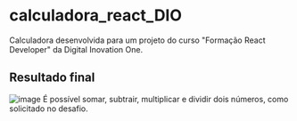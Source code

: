 # calculadora_react_DIO
Calculadora desenvolvida para um projeto do curso "Formação React Developer" da Digital Inovation One.

## Resultado final
![image](https://github.com/LarissaRC/calculadora_react_DIO/assets/50839355/7e32b464-0cdb-4b20-880e-db585666678b)
É possível somar, subtrair, multiplicar e dividir dois números, como solicitado no desafio.
